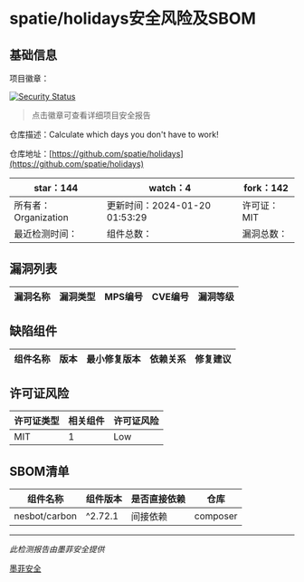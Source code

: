 # spatie/holidays安全风险及SBOM

## 基础信息

项目徽章：

[![Security Status](https://www.murphysec.com/platform3/v31/badge/1748418808382042112.svg)](https://www.murphysec.com/console/report/1748418768490016768/1748418808382042112)

> 点击徽章可查看详细项目安全报告

仓库描述：Calculate which days you don't have to work!

仓库地址：[https://github.com/spatie/holidays](https://github.com/spatie/holidays)

| star：144 | watch：4 | fork：142 |
| ----------- | -------------- | ------------ |
| 所有者：Organization | 更新时间：2024-01-20 01:53:29 | 许可证：MIT |
| 最近检测时间： | 组件总数： | 漏洞总数： |




## 漏洞列表

| 漏洞名称 | 漏洞类型 | MPS编号 | CVE编号 | 漏洞等级 |
| ------- | ------ | ------- | ------ | ----- |





## 缺陷组件

| 组件名称 | 版本 | 最小修复版本 | 依赖关系 | 修复建议 |
| -------- | ---- | ------------ | -------- | -------- |





## 许可证风险

| 许可证类型 | 相关组件 | 许可证风险 |
| ---------- | -------- | ---------- |
|MIT|1|Low|




## SBOM清单

| 组件名称 | 组件版本 | 是否直接依赖 | 仓库 |
| -------- | -------- | ------------ | ---- |
|nesbot/carbon|^2.72.1|间接依赖|composer|


------

*此检测报告由墨菲安全提供*

[墨菲安全](www.murphysec.com)